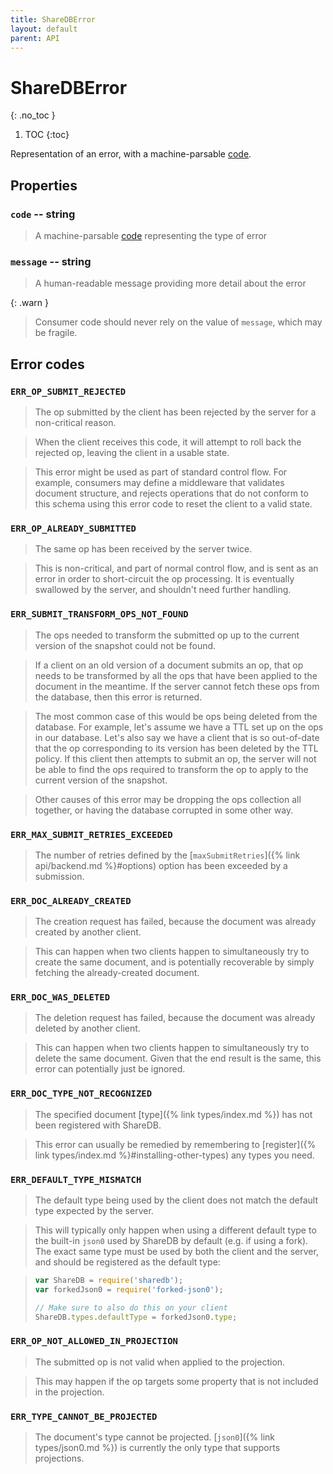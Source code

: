 ```yaml
---
title: ShareDBError
layout: default
parent: API
---
```


# ShareDBError
{: .no_toc }

1. TOC
{:toc}

Representation of an error, with a machine-parsable [code](#error-codes).

## Properties

### `code` -- string

> A machine-parsable [code](#error-codes) representing the type of error

### `message` -- string

> A human-readable message providing more detail about the error

{: .warn }
> Consumer code should never rely on the value of `message`, which may be fragile.

## Error codes

### `ERR_OP_SUBMIT_REJECTED`

> The op submitted by the client has been rejected by the server for a non-critical reason.

> When the client receives this code, it will attempt to roll back the rejected op, leaving the client in a usable state.

> This error might be used as part of standard control flow. For example, consumers may define a middleware that validates document structure, and rejects operations that do not conform to this schema using this error code to reset the client to a valid state.

### `ERR_OP_ALREADY_SUBMITTED`

> The same op has been received by the server twice.

> This is non-critical, and part of normal control flow, and is sent as an error in order to short-circuit the op processing. It is eventually swallowed by the server, and shouldn't need further handling.

### `ERR_SUBMIT_TRANSFORM_OPS_NOT_FOUND`

> The ops needed to transform the submitted op up to the current version of the snapshot could not be found.

> If a client on an old version of a document submits an op, that op needs to be transformed by all the ops that have been applied to the document in the meantime. If the server cannot fetch these ops from the database, then this error is returned.

> The most common case of this would be ops being deleted from the database. For example, let's assume we have a TTL set up on the ops in our database. Let's also say we have a client that is so out-of-date that the op corresponding to its version has been deleted by the TTL policy. If this client then attempts to submit an op, the server will not be able to find the ops required to transform the op to apply to the current version of the snapshot.

> Other causes of this error may be dropping the ops collection all together, or having the database corrupted in some other way.

### `ERR_MAX_SUBMIT_RETRIES_EXCEEDED`

> The number of retries defined by the [`maxSubmitRetries`]({% link api/backend.md %}#options) option has been exceeded by a submission.

### `ERR_DOC_ALREADY_CREATED`

> The creation request has failed, because the document was already created by another client.

> This can happen when two clients happen to simultaneously try to create the same document, and is potentially recoverable by simply fetching the already-created document.

### `ERR_DOC_WAS_DELETED`

> The deletion request has failed, because the document was already deleted by another client.

> This can happen when two clients happen to simultaneously try to delete the same document. Given that the end result is the same, this error can potentially just be ignored.

### `ERR_DOC_TYPE_NOT_RECOGNIZED`

> The specified document [type]({% link types/index.md %}) has not been registered with ShareDB.

> This error can usually be remedied by remembering to [register]({% link types/index.md %}#installing-other-types) any types you need.

### `ERR_DEFAULT_TYPE_MISMATCH`

> The default type being used by the client does not match the default type expected by the server.

> This will typically only happen when using a different default type to the built-in `json0` used by ShareDB by default (e.g. if using a fork). The exact same type must be used by both the client and the server, and should be registered as the default type:

> ```javascript
> var ShareDB = require('sharedb');
> var forkedJson0 = require('forked-json0');
>
> // Make sure to also do this on your client
> ShareDB.types.defaultType = forkedJson0.type;
> ```

### `ERR_OP_NOT_ALLOWED_IN_PROJECTION`

> The submitted op is not valid when applied to the projection.

> This may happen if the op targets some property that is not included in the projection.

### `ERR_TYPE_CANNOT_BE_PROJECTED`

> The document's type cannot be projected. [`json0`]({% link types/json0.md %}) is currently the only type that supports projections.
